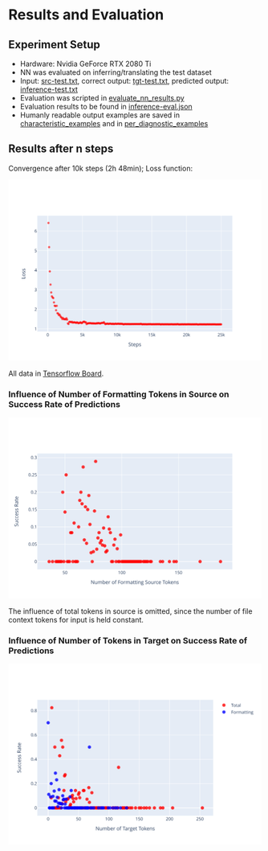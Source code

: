 # Results and Evaluation

## Experiment Setup

* Hardware: Nvidia GeForce RTX 2080 Ti
* NN was evaluated on inferring/translating the test dataset
* Input: [src-test.txt](../src-test.txt), correct output: [tgt-test.txt](../tgt-test.txt), predicted output: [inference-test.txt](inference-test.txt)
* Evaluation was scripted in [evaluate_nn_results.py](/evaluate_nn_results.py)
* Evaluation results to be found in [inference-eval.json](inference-eval.json)
* Humanly readable output examples are saved in [characteristic_examples](characteristic_examples) and in [per_diagnostic_examples](per_diagnostic_examples)

## Results after n steps

Convergence after 10k steps (2h 48min); Loss function:

![Loss Function](extrap_loss_function.svg)

All data in [Tensorflow Board](https://tensorboard.dev/experiment/VZdnDwuxRNG91lxzi6vcjg/#scalars).

### Influence of Number of **Formatting** Tokens in Source on Success Rate of Predictions

![Source Formatting Length vs Success Rate](extrap_success_rate_formatting_len_src.svg)

The influence of total tokens in source is omitted, since the number of file context tokens for input is held constant.

### Influence of Number of Tokens in Target on Success Rate of Predictions

![Target Length vs Success Rate](extrap_success_rate_tgt_len.svg)
